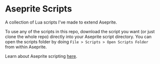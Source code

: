 # Aseprite Scripts
A collection of Lua scripts I've made to extend Aseprite.

To use any of the scripts in this repo, download the script you want (or just clone the whole repo) directly into your Aseprite script directory. You can open the scripts folder by doing `File > Scripts > Open Scripts Folder` from within Aseprite.

Learn about Aseprite scripting [here](https://github.com/aseprite/api).
